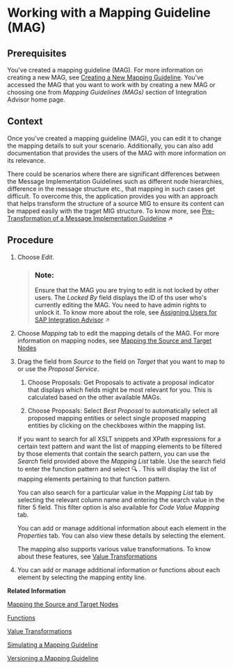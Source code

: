 <!-- loio0803ca6cde694cea8daa71c2530c9cbc -->

<link rel="stylesheet" type="text/css" href="../css/sap-icons.css"/>

# Working with a Mapping Guideline \(MAG\)



<a name="loio0803ca6cde694cea8daa71c2530c9cbc__prereq_jwx_qhr_gcb"/>

## Prerequisites

You've created a mapping guideline \(MAG\). For more information on creating a new MAG, see [Creating a New Mapping Guideline](creating-a-new-mapping-guideline-a42920e.md). You've accessed the MAG that you want to work with by creating a new MAG or choosing one from *Mapping Guidelines \(MAGs\)* section of Integration Advisor home page.



<a name="loio0803ca6cde694cea8daa71c2530c9cbc__context_wkr_jtx_ncb"/>

## Context

Once you've created a mapping guideline \(MAG\), you can edit it to change the mapping details to suit your scenario. Additionally, you can also add documentation that provides the users of the MAG with more information on its relevance.

There could be scenarios where there are significant differences between the Message Implementation Guidelines such as different node hierarchies, difference in the message structure etc., that mapping in such cases get difficult. To overcome this, the application provides you with an approach that helps transform the structure of a source MIG to ensure its content can be mapped easily with the traget MIG structure. To know more, see [Pre-Transformation of a Message Implementation Guideline](https://help.sap.com/viewer/368c481cd6954bdfa5d0435479fd4eaf/Cloud/en-US/b287e5eae6e54359bd0103d0f148befb.html "Learn how to transform the structure of a Message Implementation Guideline.") :arrow_upper_right: 



<a name="loio0803ca6cde694cea8daa71c2530c9cbc__steps_xkr_jtx_ncb"/>

## Procedure

1.  Choose *Edit*.

    > ### Note:  
    > Ensure that the MAG you are trying to edit is not locked by other users. The *Locked By* field displays the ID of ths user who's currently editing the MAG. You need to have admin rights to unlock it. To know more about the role, see [Assigning Users for SAP Integration Advisor](https://help.sap.com/viewer/368c481cd6954bdfa5d0435479fd4eaf/Cloud/en-US/b5226b95e11b42cd9e257ae6d2b0ee0a.html "") :arrow_upper_right:

2.  Choose *Mapping* tab to edit the mapping details of the MAG. For more information on mapping nodes, see [Mapping the Source and Target Nodes](mapping-the-source-and-target-nodes-9ea58d6.md) 

3.  Drag the field from *Source* to the field on *Target* that you want to map to or use the *Proposal Service*.

    1.  Choose Proposals: Get Proposals to activate a proposal indicator that displays which fields might be most relevant for you. This is calculated based on the other available MAGs.

    2.  Choose Proposals: Select *Best Proposal* to automatically select all proposed mapping entities or select single proposed mapping entities by clicking on the checkboxes within the mapping list.


    If you want to search for all XSLT snippets and XPath expressions for a certain text pattern and want the list of mapping elements to be filtered by those elements that contain the search pattern, you can use the *Search* field provided above the *Mapping List* table. Use the search field to enter the function pattern and select :mag: . This will display the list of mapping elements pertaining to that function pattern.

    You can also search for a particular value in the *Mapping List* tab by selecting the relevant column name and entering the search value in the filter <span class="SAP-icons"></span> field. This filter option is also available for *Code Value Mapping* tab.

    You can add or manage additional information about each element in the *Properties* tab. You can also view these details by selecting the element.

    The mapping also supports various value transformations. To know about these features, see [Value Transformations](value-transformations-19f8374.md)

4.  You can add or manage additional information or functions about each element by selecting the mapping entity line.


**Related Information**  


[Mapping the Source and Target Nodes](mapping-the-source-and-target-nodes-9ea58d6.md "This topic helps you understand the concepts involved in mapping source and target nodes.")

[Functions](functions-2ea22d0.md "Functions are used to specify a data transformation between source and target nodes.")

[Value Transformations](value-transformations-19f8374.md "These are the special scenarios that you can use while working with an MAG.")

[Simulating a Mapping Guideline](simulating-a-mapping-guideline-b18178b.md "This chapter shows you how to simulate a mapping guideline.")

[Versioning a Mapping Guideline](versioning-a-mapping-guideline-1891fea.md "This chapter shows you how to activate a mapping guideline")

